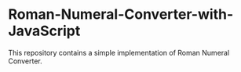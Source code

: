 # Roman-Numeral-Converter-with-JavaScript
This repository contains a simple implementation of Roman Numeral Converter.
